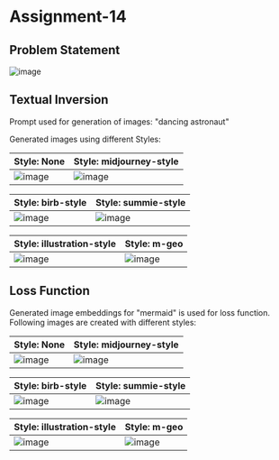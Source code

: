 # Assignment-14

## Problem Statement

![image](https://user-images.githubusercontent.com/120099863/235308702-ea4d754d-98fc-4065-8d43-f927a7612426.png)

## Textual Inversion

Prompt used for generation of images: "dancing astronaut"

Generated images using different Styles:

| Style: None | Style: midjourney-style |
| --- | --- |
| ![image](https://user-images.githubusercontent.com/120099863/235308920-afa1db02-5bef-4c2a-b1d4-2e5465383c7d.png) | ![image](https://user-images.githubusercontent.com/120099863/235308960-1ec6fc03-269b-4f13-8749-7d9f78566d0d.png) |

| Style: birb-style | Style: summie-style |
| --- | --- |
| ![image](https://user-images.githubusercontent.com/120099863/235309699-cbe9b594-c39a-4530-8212-bc3fa828ef93.png) | ![image](https://user-images.githubusercontent.com/120099863/235309727-af35c3e7-323d-4f3d-8d18-10d99ee07303.png) |

| Style: illustration-style | Style: m-geo |
| --- | --- |
| ![image](https://user-images.githubusercontent.com/120099863/235309782-f9d3a84e-cbb9-4a97-b9c0-d66e15b62913.png) | ![image](https://user-images.githubusercontent.com/120099863/235309795-0860c1e7-fc6b-4cbd-85b4-3d88c91cd50c.png) |

## Loss Function

Generated image embeddings for "mermaid" is used for loss function. Following images are created with different styles:

| Style: None | Style: midjourney-style |
| --- | --- |
| ![image](https://user-images.githubusercontent.com/120099863/235309991-ab4603d8-88b7-45f0-bb1b-312103eeec90.png) | ![image](https://user-images.githubusercontent.com/120099863/235310007-8e36d94f-8465-455a-b5e6-6676e46d73d8.png) |

| Style: birb-style | Style: summie-style |
| --- | --- |
| ![image](https://user-images.githubusercontent.com/120099863/235310026-9eae14ce-77cc-4044-b36a-bdb218cfc89d.png) | ![image](https://user-images.githubusercontent.com/120099863/235310041-40aba65a-585e-4df8-b33b-2c576eaa0d3c.png) |

| Style: illustration-style | Style: m-geo |
| --- | --- |
| ![image](https://user-images.githubusercontent.com/120099863/235310059-7152c2ed-e976-4d98-9c2b-901ec227f91e.png) | ![image](https://user-images.githubusercontent.com/120099863/235310080-72977dc1-a2ed-4693-ab93-520ab58cc08b.png) |
